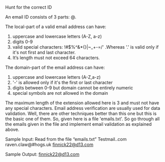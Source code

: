 Hunt for the  correct ID

An email ID consists of 3 parts:
        <local>@<domain>.<extension or tld>

The local-part of a valid email address can have:
1)  uppercase and lowercase letters (A-Z, a-z)
2)  digits  0-9
3)  valid special characters: !#$%^&*{}|~_+-=/' .Whereas '.' is valid only if it's not first and last character. 
4) It’s length must not exceed 64 characters.

The domain-part of the email address can have:
1)  uppercase and lowercase letters (A-Z,a-z)
2)  '-' is allowed only if it's the first or last character
3)  digits between 0-9 but domain cannot be entirely numeric
4)  special symbols are not allowed in the domain 

The maximum length of the extension allowed here is 3 and must not have any special characters. 
Email address verification are usually used for data validation. Well, there are other techniques better than this one but this is the basic one of them. So, given here is a file 'emails.txt'. So go through all the emails given in the file and implement email validation as explained above.

Sample Input:
Read from the file “emails.txt”
Testmail..com
raven.claw@#hogs.uk
finnick22@d13.com

Sample Output:
finnick22@d13.com

